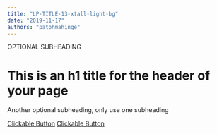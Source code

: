```yaml
---
title: "LP-TITLE-13-xtall-light-bg"
date: "2019-11-17"
authors: "patohmahinge"
---
```


OPTIONAL SUBHEADING

# This is an h1 title for the header of your page

Another optional subheading, only use one subheading

[Clickable Button](#) [Clickable Button](#)
